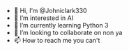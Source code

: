- 👋 Hi, I’m @Johniclark330
- 👀 I’m interested in AI
- 🌱 I’m currently learning Python 3
- 💞️ I’m looking to collaborate on non ya
- 📫 How to reach me you can't

<!---
Johniclark330/Johniclark330 is a ✨ special ✨ repository because its `README.md` (this file) appears on your GitHub profile.
You can click the Preview link to take a look at your changes.
--->
